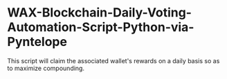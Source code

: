 # WAX-Blockchain-Daily-Voting-Automation-Script-Python-via-Pyntelope
This script will claim the associated wallet's rewards on a daily basis so as to maximize compounding.
